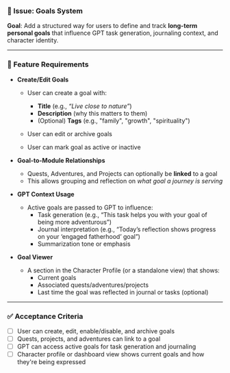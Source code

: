### 📌 Issue: Goals System

**Goal**: Add a structured way for users to define and track **long-term personal goals** that influence GPT task generation, journaling context, and character identity.

---

### 🧩 Feature Requirements

- **Create/Edit Goals**
  - User can create a goal with:
    - **Title** (e.g., _“Live close to nature”_)
    - **Description** (why this matters to them)
    - (Optional) **Tags** (e.g., "family", "growth", "spirituality")

  - User can edit or archive goals
  - User can mark goal as active or inactive

- **Goal-to-Module Relationships**
  - Quests, Adventures, and Projects can optionally be **linked** to a goal
  - This allows grouping and reflection on _what goal a journey is serving_

- **GPT Context Usage**
  - Active goals are passed to GPT to influence:
    - Task generation (e.g., “This task helps you with your goal of being more adventurous”)
    - Journal interpretation (e.g., “Today’s reflection shows progress on your ‘engaged fatherhood’ goal”)
    - Summarization tone or emphasis

- **Goal Viewer**
  - A section in the Character Profile (or a standalone view) that shows:
    - Current goals
    - Associated quests/adventures/projects
    - Last time the goal was reflected in journal or tasks (optional)

---

### ✅ Acceptance Criteria

- [ ] User can create, edit, enable/disable, and archive goals
- [ ] Quests, projects, and adventures can link to a goal
- [ ] GPT can access active goals for task generation and journaling
- [ ] Character profile or dashboard view shows current goals and how they're being expressed
